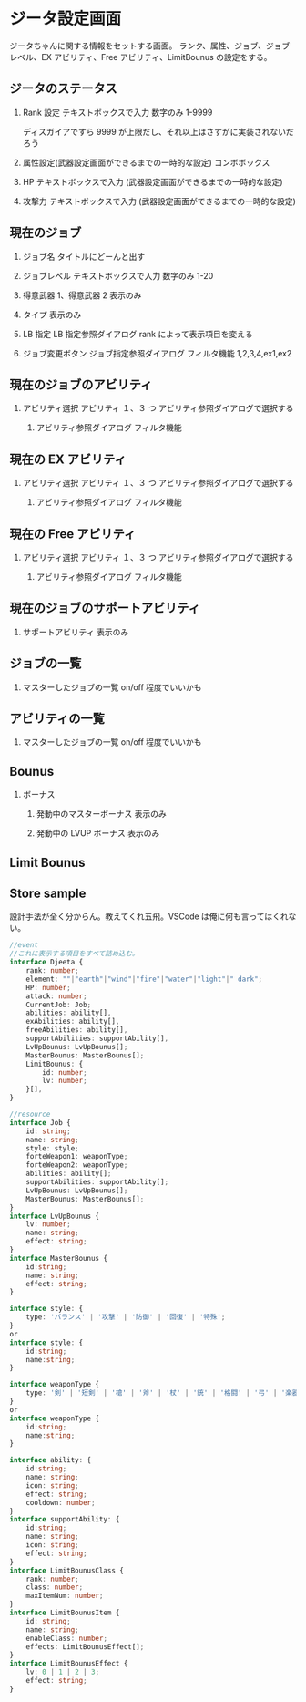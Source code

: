 # ジータ設定画面

ジータちゃんに関する情報をセットする画面。
ランク、属性、ジョブ、ジョブレベル、EX アビリティ、Free アビリティ、LimitBounus の設定をする。

## ジータのステータス

1. Rank 設定
   テキストボックスで入力
   数字のみ
   1-9999

   ディスガイアですら 9999 が上限だし、それ以上はさすがに実装されないだろう

2. 属性設定(武器設定画面ができるまでの一時的な設定)
   コンボボックス

3. HP
   テキストボックスで入力
   (武器設定画面ができるまでの一時的な設定)

4. 攻撃力
   テキストボックスで入力
   (武器設定画面ができるまでの一時的な設定)

## 現在のジョブ

1. ジョブ名
   タイトルにどーんと出す

2. ジョブレベル
   テキストボックスで入力
   数字のみ
   1-20

3. 得意武器 1、得意武器 2
   表示のみ

4. タイプ
   表示のみ

5. LB 指定
   LB 指定参照ダイアログ
   rank によって表示項目を変える

6. ジョブ変更ボタン
   ジョブ指定参照ダイアログ
   フィルタ機能
   1,2,3,4,ex1,ex2

## 現在のジョブのアビリティ

1. アビリティ選択
   アビリティ １、３ つ
   アビリティ参照ダイアログで選択する

   1. アビリティ参照ダイアログ
      フィルタ機能

## 現在の EX アビリティ

1. アビリティ選択
   アビリティ １、３ つ
   アビリティ参照ダイアログで選択する

   1. アビリティ参照ダイアログ
      フィルタ機能

## 現在の Free アビリティ

1. アビリティ選択
   アビリティ １、３ つ
   アビリティ参照ダイアログで選択する

   1. アビリティ参照ダイアログ
      フィルタ機能

## 現在のジョブのサポートアビリティ

1. サポートアビリティ
   表示のみ

## ジョブの一覧

1. マスターしたジョブの一覧
   on/off 程度でいいかも

## アビリティの一覧

1. マスターしたジョブの一覧
   on/off 程度でいいかも

## Bounus

1. ボーナス

   1. 発動中のマスターボーナス
      表示のみ

   1. 発動中の LVUP ボーナス
      表示のみ

## Limit Bounus

## Store sample

設計手法が全く分からん。教えてくれ五飛。VSCode は俺に何も言ってはくれない。

```typescript
//event
//これに表示する項目をすべて詰め込む。
interface Djeeta {
    rank: number;
    element: ""|"earth"|"wind"|"fire"|"water"|"light"|" dark";
    HP: number;
    attack: number;
    CurrentJob: Job;
    abilities: ability[],
    exAbilities: ability[],
    freeAbilities: ability[],
    supportAbilities: supportAbility[],
    LvUpBounus: LvUpBounus[];
    MasterBounus: MasterBounus[];
    LimitBounus: {
        id: number;
        lv: number;
    }[],
}

//resource
interface Job {
    id: string;
    name: string;
    style: style;
    forteWeapon1: weaponType;
    forteWeapon2: weaponType;
    abilities: ability[];
    supportAbilities: supportAbility[];
    LvUpBounus: LvUpBounus[];
    MasterBounus: MasterBounus[];
}
interface LvUpBounus {
    lv: number;
    name: string;
    effect: string;
}
interface MasterBounus {
    id:string;
    name: string;
    effect: string;
}

interface style: {
    type: 'バランス' | '攻撃' | '防御' | '回復' | '特殊';
}
or
interface style: {
    id:string;
    name:string;
}

interface weaponType {
    type: '剣' | '短剣' | '槍' | '斧' | '杖' | '銃' | '格闘' | '弓' | '楽器' | '刀';
}
or
interface weaponType {
    id:string;
    name:string;
}

interface ability: {
    id:string;
    name: string;
    icon: string;
    effect: string;
    cooldown: number;
}
interface supportAbility: {
    id:string;
    name: string;
    icon: string;
    effect: string;
}
interface LimitBounusClass {
    rank: number;
    class: number;
    maxItemNum: number;
}
interface LimitBounusItem {
    id: string;
    name: string;
    enableClass: number;
    effects: LimitBounusEffect[];
}
interface LimitBounusEffect {
    lv: 0 | 1 | 2 | 3;
    effect: string;
}
```
